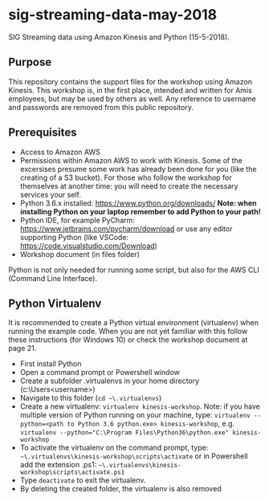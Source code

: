# sig-streaming-data-may-2018

SIG Streaming data using Amazon Kinesis and Python (15-5-2018).

## Purpose

This repository contains the support files for the workshop using Amazon Kinesis.
This workshop is, in the first place, intended and written for Amis employees, but may be used by others as well. Any reference to username and passwords are removed from this public repository.

## Prerequisites

* Access to Amazon AWS
* Permissions within Amazon AWS to work with Kinesis. Some of the excersises presume some work has already been done for you (like the creating of a S3 bucket). For those who follow the workshop for themselves at another time: you will need to create the necessary services your self.
* Python 3.6.x installed: https://www.python.org/downloads/ **Note: when installing Python on your laptop remember to add Python to your path!**
* Python IDE, for example PyCharm: https://www.jetbrains.com/pycharm/download or use any editor supporting Python (like VSCode: https://code.visualstudio.com/Download)
* Workshop document (in files folder)

Python is not only needed for running some script, but also for the AWS CLI (Command Line Interface).

## Python Virtualenv

It is recommended to create a Python virtual environment (virtualenv) when running the example code.
When you are not yet familiar with this follow these instructions (for Windows 10) or check the workshop document at page 21.
- First install Python
- Open a command prompt or Powershell window
- Create a subfolder .virtualenvs in your home directory (c:\Users\<username>)
- Navigate to this folder (`cd ~\.virtualenvs`)
- Create a new virtualenv: `virtualenv kinesis-workshop`. Note: if you have multiple version of Python running on your machine, type: `virtualenv --python=<path to Python 3.6 python.exe> kinesis-workshop`, e.g. `virtualenv --python="C:\Program Files\Python36\python.exe" kinesis-workshop`
- To activate the virtualenv on the command prompt, type: `~\.virtualenvs\kinesis-workshop\scripts\activate` or in Powershell add the extension .ps1: `~\.virtualenvs\kinesis-workshop\scripts\activate.ps1`
- Type `deactivate` to exit the virtualenv.
- By deleting the created folder, the virtualenv is also removed

